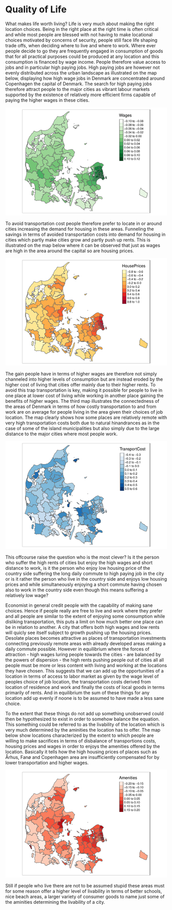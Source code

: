 # Quality of Life

What makes life worth living? Life is very much about making the right location choices. Being in the right place at the right time is often critical and while most people are blessed with not having to make locational choices motivated by concerns of security, people still face life shaping trade offs, when deciding where to live and where to work. Where ever people decide to go they are frequently engaged in consumption of goods that for all practical purposes could be produced at any location and this consumption is financed by wage income. People therefore value access to jobs and in particular high paying jobs. High paying jobs are however not evenly distributed across the urban landscape as illustrated on the map below, displaying how high wage jobs in Denmark are concentrated around Copenhagen the capital of Denmark. The search for high paying jobs therefore attract people to the major cities as vibrant labour markets supported by the existence of relatively more efficient firms capable of paying the higher wages in these cities. 

![alt text](https://github.com/JesperHybel/Quality_of_Life/blob/master/ezgif-5-0449e3e9e3.pdf-1.png)

To avoid transportation cost people therefore prefer to locate in or around cities increasing the demand for housing in these areas. Funneling the savings in terms of avoided transportation costs into demand for housing in cities which partly make cities grow and partly push up rents. This is illustrated on the map below where it can be observed that just as wages are high in the area around the capital so are housing prices.

![alt text](https://github.com/JesperHybel/Quality_of_Life/blob/master/ezgif-5-591e1dcada.pdf-1.png)

The gain people have in terms of higher wages are therefore not simply channeled into higher levels of consumption but are instead eroded by the higher cost of living that cities offer mainly due to their higher rents. To avoid this trap transportation is key, making it possible for people to live in one place at lower cost of living while working in another place gaining the benefits of higher wages. The third map illustrates the connectedness of the areas of Denmark in terms of how costly transportation to and from work are on average for people living in the area given their choices of job location. The map clearly shows how some places are relatively remote with very high transportation costs both due to natural hinandrances as in the case of some of the island municipalities but also simply due to the large distance to the major cities where most people work.

![alt text](https://github.com/JesperHybel/Quality_of_Life/blob/master/ezgif-5-a426dc63ca.pdf-1.png)

This offcourse raise the question who is the most clever? Is it the person who suffer the high rents of cities but enjoy the high wages and short distance to work, is it the person who enjoy low housing price of the country side suffering the long daily commute to high paying job in the city or is it rather the person who live in the country side and enjoys low housing prices and while simultaneously enjoying a short commute having chosen also to work in the country side even though this means suffering a relatively low wage? 

Economist in general credit people with the capability of making sane choices. Hence if people really are free to live and work where they prefer and all people are similar to the extent of enjoying some consumption while disliking transportation, this puts a limit on how much better one place can be in relation to another. A city that offers both high wages and low rents will quicly see itself subject to growth pushing up the housing prices. Desolate places becomes attractive as places of transportation investments connecting previously remote areas with already developed areas making a daily commute possible. However in equilibrium where the forces of attraction - high wages luring people towards the cities - are balanced by the powers of dispersion - the high rents pushing people out of cities all all people must be more or less content with living and working at the locations they have chosen. This suggests that we can add up the opportunities of a location in terms of access to labor market as given by the wage level of peoples choice of job location, the transportation costs derived from location of residence and work and finally the costs of local goods in terms primarily of rents. And in equilibrium the sum of these things for any location add up evenly if noone is to be assumed to have made a less sane choice.

To the extent that these things do not add up something unobserved could then be hypothesized to exist in order to somehow balance the equation. This something could be referred to as the livability of the location which is very much determined by the aminities the location has to offer. The map below show locations characterized by the extent to which people are willing to make sacrifices in terms of disbalance of transportions costs, housing prices and wages in order to enjoys the amenities offered by the location. Basically it tells how the high housing prices of places such as Århus, Fanø and Copenhagen area are insufficiently compensated for by lower transportation and higher wages. 

![alt text](https://github.com/JesperHybel/Quality_of_Life/blob/master/ezgif-5-43cfde1a8c.pdf-1.png)


Still if people who live there are not to be assumed stupid these areas must for some reason offer a higher level of livability in terms of better schools, nice beach areas, a larger variety of consumer goods to name just some of the aminities determining the livability of a city.




